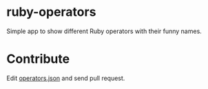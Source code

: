ruby-operators
==============
Simple app to show different Ruby operators with their funny names.


Contribute
==========
Edit [operators.json](https://github.com/anildigital/ruby-operators/blob/master/public/config/operators.json) and send pull request.
